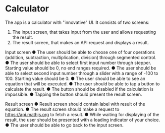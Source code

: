 # Calculator

The app is a calculator with "innovative" UI. It consists of two screens:
1. The input screen, that takes input from the user and allows requesting the result.
2. The result screen, that makes an API request and displays a result.

Input screen
● The user should be able to choose one of four operations (addition, subtraction, multiplication, division) through segmented control.
● The user should be able to select first input number through stepper. Starting value should be 0, no end ranges required.
● The user should be able to select second input number through a slider with a range of -100 to 100. Starting value should be 0.
● The user should be able to see an equation that will be executed.
● The user should be able to tap a button to calculate the result.
● The button should be disabled if the calculation is impossible.
● Tapping the button should present the result screen.

Result screen
● Result screen should contain label with result of the equation.
● The result screen should make a request to https://api.mathjs.org to fetch a result.
● While waiting for displaying of the result, the user should be presented with a loading indicator of your choice.
● The user should be able to go back to the input screen.

